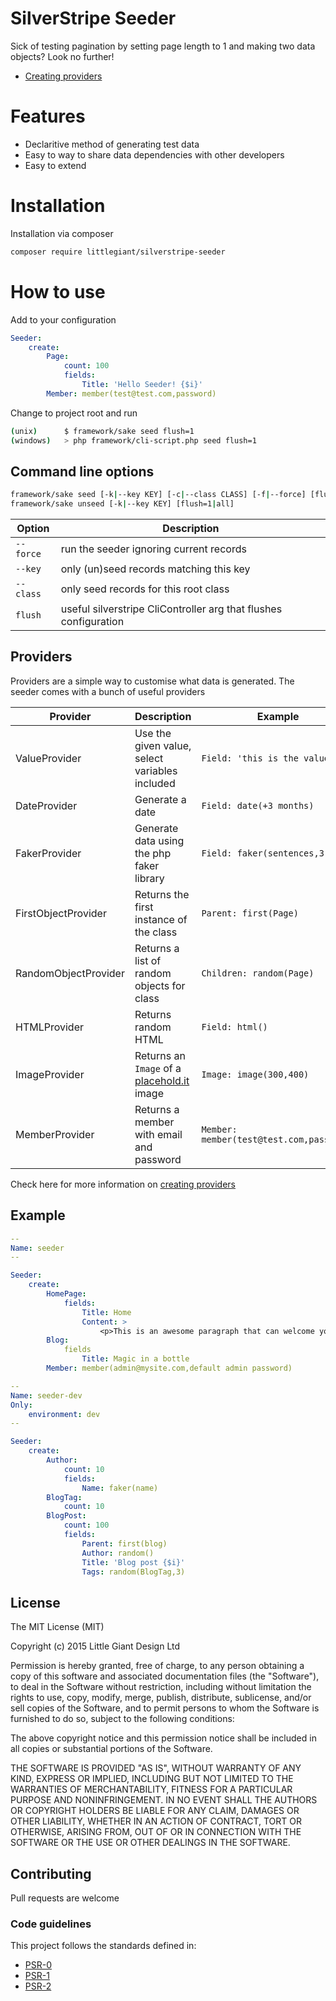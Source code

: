 SilverStripe Seeder
===================

Sick of testing pagination by setting page length to 1 and making two data objects? Look no further!

- [Creating providers](http://github.com/Little-Giant/silverstripe-seeder/docs/providers.md)

# Features
-   Declaritive method of generating test data
-   Easy to way to share data dependencies with other developers
-   Easy to extend

# Installation
Installation via composer

``` bash
composer require littlegiant/silverstripe-seeder
```

# How to use

Add to your configuration

``` yaml
Seeder:
    create:
        Page:
            count: 100
            fields:
                Title: 'Hello Seeder! {$i}'
        Member: member(test@test.com,password)
```

Change to project root and run

``` bash
(unix)      $ framework/sake seed flush=1
(windows)   > php framework/cli-script.php seed flush=1
```

## Command line options

``` bash
framework/sake seed [-k|--key KEY] [-c|--class CLASS] [-f|--force] [flush=1|all]
framework/sake unseed [-k|--key KEY] [flush=1|all]
```

| Option | Description |
| -- | -- |
| `--force` | run the seeder ignoring current records |
| `--key` | only (un)seed records matching this key |
| `--class` | only seed records for this root class |
| `flush` | useful silverstripe CliController arg that flushes configuration |


## Providers

Providers are a simple way to customise what data is generated. The seeder comes with a bunch of useful providers

| Provider | Description | Example |
| -- | -- | -- |
| ValueProvider | Use the given value, select variables included | `Field: 'this is the value'` |
| DateProvider | Generate a date | `Field: date(+3 months)` |
| FakerProvider | Generate data using the php faker library | `Field: faker(sentences,3)` |
| FirstObjectProvider | Returns the first instance of the class | `Parent: first(Page)` |
| RandomObjectProvider | Returns a list of random objects for class | `Children: random(Page)` |
| HTMLProvider | Returns random HTML | `Field: html()` |
| ImageProvider | Returns an `Image` of a [placehold.it](http://placehold.it) image | `Image: image(300,400)` |
| MemberProvider | Returns a member with email and password | `Member: member(test@test.com,password)` |

Check here for more information on [creating providers](http://github.com/Little-Giant/silverstripe-seeder/docs/providers.md)

## Example

``` yaml
--
Name: seeder
--

Seeder:
    create:
        HomePage:
            fields:
                Title: Home
                Content: >
                    <p>This is an awesome paragraph that can welcome your visitors</p>
        Blog:
            fields
                Title: Magic in a bottle
        Member: member(admin@mysite.com,default admin password)

--
Name: seeder-dev
Only:
    environment: dev
--

Seeder:
    create:
        Author:
            count: 10
            fields:
                Name: faker(name)
        BlogTag:
            count: 10
        BlogPost:
            count: 100
            fields:
                Parent: first(blog)
                Author: random()
                Title: 'Blog post {$i}'
                Tags: random(BlogTag,3)
```

## License

The MIT License (MIT)

Copyright (c) 2015 Little Giant Design Ltd

Permission is hereby granted, free of charge, to any person obtaining a copy of this software and associated documentation files (the "Software"), to deal in the Software without restriction, including without limitation the rights to use, copy, modify, merge, publish, distribute, sublicense, and/or sell copies of the Software, and to permit persons to whom the Software is furnished to do so, subject to the following conditions:

The above copyright notice and this permission notice shall be included in all copies or substantial portions of the Software.

THE SOFTWARE IS PROVIDED "AS IS", WITHOUT WARRANTY OF ANY KIND, EXPRESS OR IMPLIED, INCLUDING BUT NOT LIMITED TO THE WARRANTIES OF MERCHANTABILITY, FITNESS FOR A PARTICULAR PURPOSE AND NONINFRINGEMENT. IN NO EVENT SHALL THE AUTHORS OR COPYRIGHT HOLDERS BE LIABLE FOR ANY CLAIM, DAMAGES OR OTHER LIABILITY, WHETHER IN AN ACTION OF CONTRACT, TORT OR OTHERWISE, ARISING FROM, OUT OF OR IN CONNECTION WITH THE SOFTWARE OR THE USE OR OTHER DEALINGS IN THE SOFTWARE.

## Contributing

Pull requests are welcome

### Code guidelines

This project follows the standards defined in:

* [PSR-0](https://github.com/php-fig/fig-standards/blob/master/accepted/PSR-0.md)
* [PSR-1](https://github.com/php-fig/fig-standards/blob/master/accepted/PSR-1-basic-coding-standard.md)
* [PSR-2](https://github.com/php-fig/fig-standards/blob/master/accepted/PSR-2-coding-style-guide.md)
